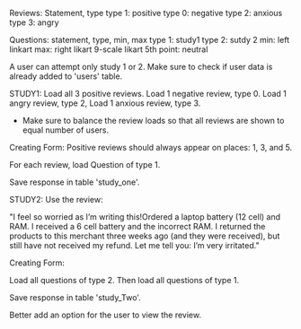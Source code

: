 
Reviews:
Statement, type
type 1: positive
type 0: negative
type 2: anxious
type 3: angry

Questions:
statement, type, min, max
type 1: study1
type 2: sutdy 2
min: left linkart
max: right likart
9-scale likart
5th point: neutral

A user can attempt only study 1 or 2. Make sure to check if user data is already added to 'users' table.

STUDY1:
Load all 3 positive reviews.
Load 1 negative review, type 0.
Load 1 angry review, type 2,
Load 1 anxious review, type 3.

* Make sure to balance the review loads so that all reviews are shown to equal number of users.

Creating Form:
Positive reviews should always appear on places: 1, 3, and 5.

For each review, load Question of type 1.

Save response in table 'study_one'.


STUDY2:
Use the review:

"I feel so worried as I’m writing this!Ordered a laptop battery (12 cell) and RAM. I received a 6 cell battery and the incorrect RAM. I returned the products to this merchant three weeks ago (and they were received), but still have not received my refund. Let me tell you: I’m very irritated."

Creating Form:

Load all questions of type 2.
Then load all questions of type 1.

Save response in table 'study_Two'.

Better add an option for the user to view the review.